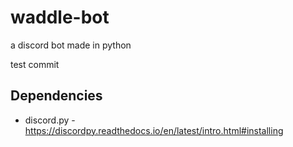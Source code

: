 # waddle-bot
a discord bot made in python

test commit

## Dependencies
* discord.py - https://discordpy.readthedocs.io/en/latest/intro.html#installing
